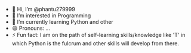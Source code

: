 - 👋 Hi, I’m @phantu279999
- 👀 I’m interested in Programming
- 🌱 I’m currently learning Python and other
- 😄 Pronouns: ...
- ⚡ Fun fact: I am on the path of self-learning skills/knowledge like 'T' in which Python is the fulcrum and other skills will develop from there.

<!---
phantu279999/phantu279999 is a ✨ special ✨ repository because its `README.md` (this file) appears on your GitHub profile.
You can click the Preview link to take a look at your changes.
--->
